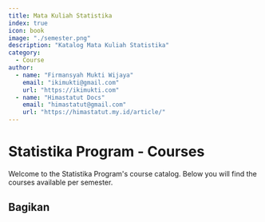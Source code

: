 ```yaml
--- 
title: Mata Kuliah Statistika
index: true
icon: book
image: "./semester.png"
description: "Katalog Mata Kuliah Statistika"
category:
  - Course
author:
  - name: "Firmansyah Mukti Wijaya"
    email: "ikimukti@gmail.com"
    url: "https://ikimukti.com"
  - name: "Himastatut Docs"
    email: "himastatut@gmail.com"
    url: "https://himastatut.my.id/article/"
--- 
```


# Statistika Program - Courses

Welcome to the Statistika Program's course catalog. Below you will find the courses available per semester.

<Catalog />


## Bagikan
<Share colorful />
<GitContributors />
<GitChangelog />